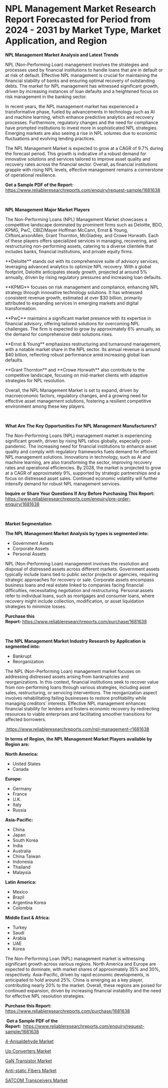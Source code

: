 <p><h1>NPL Management Market Research Report Forecasted for Period from 2024 -  2031 by Market Type, Market Application, and Region</h1></p><p><strong>NPL Management Market Analysis and Latest Trends</strong></p>
<p><p>NPL (Non-Performing Loan) management involves the strategies and processes used by financial institutions to handle loans that are in default or at risk of default. Effective NPL management is crucial for maintaining the financial stability of banks and ensuring optimal recovery of outstanding debts. The market for NPL management has witnessed significant growth, driven by increasing instances of loan defaults and a heightened focus on risk management in the banking sector.</p><p>In recent years, the NPL management market has experienced a transformative phase, fueled by advancements in technology such as AI and machine learning, which enhance predictive analytics and recovery processes. Furthermore, regulatory changes and the need for compliance have prompted institutions to invest more in sophisticated NPL strategies. Emerging markets are also seeing a rise in NPL volumes due to economic fluctuations and evolving lending practices.</p><p>The NPL Management Market is expected to grow at a CAGR of 9.7% during the forecast period. This growth is indicative of a robust demand for innovative solutions and services tailored to improve asset quality and recovery rates across the financial sector. Overall, as financial institutions grapple with rising NPL levels, effective management remains a cornerstone of operational resilience.</p></p>
<p><strong>Get a Sample PDF of the Report:&nbsp;</strong> <a href="https://www.reliableresearchreports.com/enquiry/request-sample/1681638?utm_campaign=1333&utm_medium=2&utm_source=Github&utm_content=ia&utm_term=01102024&utm_id=npl-management">https://www.reliableresearchreports.com/enquiry/request-sample/1681638</a></p>
<p>&nbsp;</p>
<p><strong>NPL Management Major Market Players</strong></p>
<p><p>The Non-Performing Loans (NPL) Management Market showcases a competitive landscape dominated by prominent firms such as Deloitte, BDO, KPMG, PwC, CBIZ/Mayer Hoffman McCann, Ernst & Young, CliftonLarsonAllen, Grant Thornton, McGladrey, and Crowe Horwath. Each of these players offers specialized services in managing, recovering, and restructuring non-performing assets, catering to a diverse clientele that includes banks, financial institutions, and private equity firms.</p><p>**Deloitte** stands out with its comprehensive suite of advisory services, leveraging advanced analytics to optimize NPL recovery. With a global footprint, Deloitte anticipates steady growth, projected at around 5% annually, driven by rising regulatory pressures and increasing loan defaults.</p><p>**KPMG** focuses on risk management and compliance, enhancing NPL strategy through innovative technology solutions. It has witnessed consistent revenue growth, estimated at over $30 billion, primarily attributed to expanding services in emerging markets and digital transformation.</p><p>**PwC** maintains a significant market presence with its expertise in financial advisory, offering tailored solutions for overcoming NPL challenges. The firm is expected to grow by approximately 6% annually, as the demand for comprehensive debt solutions rises.</p><p>**Ernst & Young** emphasizes restructuring and turnaround management, with a notable market share in the NPL sector. Its annual revenue is around $40 billion, reflecting robust performance amid increasing global loan defaults.</p><p>**Grant Thornton** and **Crowe Horwath** also contribute to the competitive landscape, focusing on mid-market clients with adaptive strategies for NPL resolution.</p><p>Overall, the NPL Management Market is set to expand, driven by macroeconomic factors, regulatory changes, and a growing need for effective asset management solutions, fostering a resilient competitive environment among these key players.</p></p>
<p>&nbsp;</p>
<p><strong>What Are The Key Opportunities For NPL Management Manufacturers?</strong></p>
<p><p>The Non-Performing Loans (NPL) management market is experiencing significant growth, driven by rising NPL ratios globally, especially post-pandemic. The increasing need for financial institutions to enhance asset quality and comply with regulatory frameworks fuels demand for efficient NPL management solutions. Innovations in technology, such as AI and machine learning, are also transforming the sector, improving recovery rates and operational efficiencies. By 2028, the market is projected to grow at a CAGR of approximately 9%, supported by strategic partnerships and a focus on distressed asset sales. Continued economic volatility will further intensify demand for robust NPL management services.</p></p>
<p><strong>Inquire or Share Your Questions If Any Before Purchasing This Report:</strong> <a href="https://www.reliableresearchreports.com/enquiry/pre-order-enquiry/1681638?utm_campaign=1333&utm_medium=2&utm_source=Github&utm_content=ia&utm_term=01102024&utm_id=npl-management">https://www.reliableresearchreports.com/enquiry/pre-order-enquiry/1681638</a></p>
<p>&nbsp;</p>
<p><strong>Market Segmentation</strong></p>
<p><strong>The NPL Management Market Analysis by types is segmented into:</strong></p>
<p><ul><li>Government Assets</li><li>Corporate Assets</li><li>Personal Assets</li></ul></p>
<p><p>NPL (Non-Performing Loan) management involves the resolution and disposal of distressed assets across different markets. Government assets typically include loans tied to public sector projects or agencies, requiring strategic approaches for recovery or sale. Corporate assets encompass business loans and real estate linked to companies facing financial difficulties, necessitating negotiation and restructuring. Personal assets refer to individual loans, such as mortgages and consumer loans, where recovery might include collection, modification, or asset liquidation strategies to minimize losses.</p></p>
<p><strong>Purchase this Report:&nbsp;</strong><a href="https://www.reliableresearchreports.com/purchase/1681638?utm_campaign=1333&utm_medium=2&utm_source=Github&utm_content=ia&utm_term=01102024&utm_id=npl-management">https://www.reliableresearchreports.com/purchase/1681638</a></p>
<p>&nbsp;</p>
<p><strong>The NPL Management Market Industry Research by Application is segmented into:</strong></p>
<p><ul><li>Bankrupt</li><li>Reorganization</li></ul></p>
<p><p>The NPL (Non-Performing Loan) management market focuses on addressing distressed assets arising from bankruptcies and reorganizations. In this context, financial institutions seek to recover value from non-performing loans through various strategies, including asset sales, restructuring, or servicing interventions. The reorganization aspect involves rehabilitating failing businesses to restore profitability while managing creditors' interests. Effective NPL management enhances financial stability for lenders and fosters economic recovery by redirecting resources to viable enterprises and facilitating smoother transitions for affected borrowers.</p></p>
<p><a href="https://www.reliableresearchreports.com/npl-management-r1681638?utm_campaign=1333&utm_medium=2&utm_source=Github&utm_content=ia&utm_term=01102024&utm_id=npl-management">&nbsp;https://www.reliableresearchreports.com/npl-management-r1681638</a></p>
<p><strong>In terms of Region, the NPL Management Market Players available by Region are:</strong></p>
<p>
    <p> <strong> North America: </strong>
        <ul>
            <li>United States</li>
            <li>Canada</li>
        </ul>
        </p> 
    <p> <strong> Europe: </strong>
        <ul>
            <li>Germany</li>
            <li>France</li>
            <li>U.K.</li>
            <li>Italy</li>
            <li>Russia</li>
        </ul>
        </p> 
    <p> <strong> Asia-Pacific: </strong>
        <ul>
            <li>China</li>
            <li>Japan</li>
            <li>South Korea</li>
            <li>India</li>
            <li>Australia</li>
            <li>China Taiwan</li>
            <li>Indonesia</li>
            <li>Thailand</li>
            <li>Malaysia</li>
        </ul>
        </p> 
    <p> <strong> Latin America: </strong>
        <ul>
            <li>Mexico</li>
            <li>Brazil</li>
            <li>Argentina Korea</li>
            <li>Colombia</li>
        </ul>
        </p> 
    <p> <strong> Middle East & Africa: </strong>
        <ul>
            <li>Turkey</li>
            <li>Saudi</li>
            <li>Arabia</li>
            <li>UAE</li>
            <li>Korea</li>
        </ul>
    </p>
    </p>
<p><p>The Non-Performing Loan (NPL) management market is witnessing significant growth across various regions. North America and Europe are expected to dominate, with market shares of approximately 35% and 30%, respectively. Asia-Pacific, driven by rapid economic developments, is anticipated to hold around 25%. China is emerging as a key player, contributing nearly 20% to the market. Overall, these regions are poised for continued expansion, driven by increasing financial instability and the need for effective NPL resolution strategies.</p></p>
<p><strong>Purchase this Report: </strong><a href="https://www.reliableresearchreports.com/purchase/1681638?utm_campaign=1333&utm_medium=2&utm_source=Github&utm_content=ia&utm_term=01102024&utm_id=npl-management">https://www.reliableresearchreports.com/purchase/1681638</a></p>
<p>&nbsp;<strong>Get a Sample PDF of the Report:&nbsp;&nbsp;</strong><a href="https://www.reliableresearchreports.com/enquiry/request-sample/1681638?utm_campaign=1333&utm_medium=2&utm_source=Github&utm_content=ia&utm_term=01102024&utm_id=npl-management">https://www.reliableresearchreports.com/enquiry/request-sample/1681638</a></p>
<p><strong></strong></p>
<p><p><a href="https://issuu.com/reportprime-2/docs/4-anisaldehyde-market-size-2030.ppt_13608637f8422b?utm_campaign=1333&utm_medium=2&utm_source=Github&utm_content=ia&utm_term=01102024&utm_id=npl-management">4-Anisaldehyde Market</a></p><p><a href="https://www.linkedin.com/pulse/strategic-roadmap-global-up-converters-market-insights-oplfe?utm_campaign=1333&utm_medium=2&utm_source=Github&utm_content=ia&utm_term=01102024&utm_id=npl-management">Up Converters Market</a></p><p><a href="https://www.linkedin.com/pulse/gan-transistor-market-research-report-exploring-size-teude?utm_campaign=1333&utm_medium=2&utm_source=Github&utm_content=ia&utm_term=01102024&utm_id=npl-management">GaN Transistor Market</a></p><p><a href="https://issuu.com/reportprime-2/docs/anti-static-fibers-market-size-2030_776e017f51d285?utm_campaign=1333&utm_medium=2&utm_source=Github&utm_content=ia&utm_term=01102024&utm_id=npl-management">Anti-static Fibers Market</a></p><p><a href="https://www.linkedin.com/pulse/navigating-global-satcom-transceivers-market-from-trends-strategy-54cve?utm_campaign=1333&utm_medium=2&utm_source=Github&utm_content=ia&utm_term=01102024&utm_id=npl-management">SATCOM Transceivers Market</a></p></p>